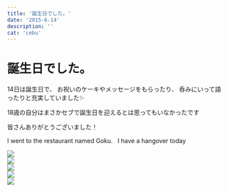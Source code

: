 ```yaml
---
title: '誕生日でした。'
date: '2015-6-14'
description: ''
cat: 'cebu'
---
```


# 誕生日でした。

14日は誕生日で、
お祝いのケーキやメッセージをもらったり、
呑みにいって語ったりと充実していました✨


18歳の自分はまさかセブで誕生日を迎えるとは思ってもいなかったです


皆さんありがとうございました！


I went to the restaurant named Goku.  
I have a hangover today


![](/img/2015-6-14_2.jpg)    
![](/img/2015-6-14_3.jpg)    
![](/img/2015-6-14_4.jpg)    
![](/img/2015-6-14_5.jpg)    
![](/img/2015-6-14_6.jpg)    
